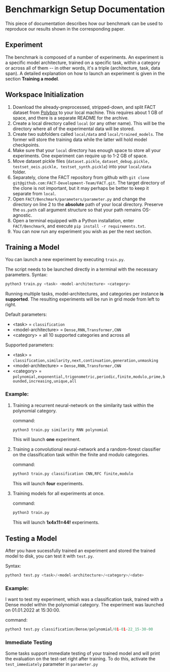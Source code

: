 # Benchmarkign Setup Documentation
This piece of documentation describes how our benchmark can be used to reproduce our results shown in the corresponding paper.

## Experiment
The benchmark is composed of a number of experiments.
An experiment is a specific model architecture, trained on a specific task, within a category or across all of them -- in other words, it's a triple (architecture, task, data span).
A detailed explanation on how to launch an experiment is given in the section **Training a model**.

## Workspace Initialization
1. Download the already-preprocessed, stripped-down, and split FACT dataset from [Polybox](https://polybox.ethz.ch/index.php/s/sV5v8zeDZm6ArTd) to your local machine. This requires about 1 GB of space, and there is a separate README for the archive.
2. Create a local directory called `local` (or any other name). This will be the directory where all of the experimental data will be stored.
3. Create two subfolders called `local/data` and `local/trained_models`. The former will store the training data while the latter will hold model checkpoints.
4. Make sure that your `local` directory has enough space to store all your experiments. One experiment can require up to 1-2 GB of space.
5. Move dataset pickle files (`dataset.pickle`, `dataset_debug.pickle, testset_oeis.pickle, testset_synth.pickle`) into your `local/data` folder.
6. Separately, clone the FACT repository from github with `git clone git@github.com:FACT-Development-Team/FACT.git`. The target directory of the clone is not important, but it may perhaps be better to keep it separate from `local`.
7. Open `FACT/Benchmark/parameters/parameter.py` and change the directory on line 2 to the **absolute** path of your local directory. Preserve the `os.path` call argument structure so that your path remains OS-agnostic.
8. Open a terminal equipped with a Python installation, enter `FACT/Benchmark`, and execute `pip install -r requirements.txt`.
9. You can now run any experiment you wish as per the next section.

## Training a Model

You can launch a new experiment by executing `train.py`.

The script needs to be launched directly in a terminal with the necessary parameters. Syntax:
```python
python3 train.py <task> <model-architecture> <category>
```

Running multiple tasks, model-architectures, and categories per instance **is supported**. The resulting experiments will be run in grid mode from left to right.

Default parameters:
* \<task\> = `classification`
* \<model-architecture\> = `Dense,RNN,Transformer,CNN`
* \<category\> = all 10 supported categories and across all

Supported parameters:
* \<task\> = `classification,similarity,next,continuation,generation,unmasking`
* \<model-architecture\> = `Dense,RNN,Transformer,CNN`
* \<category\> = `polynomial,exponential,trigonometric,periodic,finite,modulo,prime,bounded,increasing,unique,all`

### Example:
1. Training a recurrent neural-network on the similarity task within the polynomial category.

    command:
    ```python
    python3 train.py similarity RNN polynomial
    ```
    This will launch **one** experiment.
2. Training a convolutional neural-network and a random-forest classifier on the classification task within the finite and modulo categories.

    command:
    ```python
    python3 train.py classification CNN,RFC finite,modulo
    ```
    This will launch **four** experiments.
3. Training models for all experiments at once.

    command:
    ```python
    python3 train.py
    ```
    This will launch **1x4x11=44!** experiments.

## Testing a Model

After you have sucessfully trained an experiment and stored the trained model to disk, you can test it with `test.py`.

Syntax:
```python
python3 test.py <task>/<model-architecture>/<category>/<date>
```
### Example:
I want to test my experiment, which was a classification task, trained with a Dense model within the polynomial category. The experiment was launched on 01.01.2022 at 15:30:00.

command:
```python
python3 test.py classification/Dense/polynomial/01-01-22_15-30-00
```
### Immediate Testing
Some tasks support immediate testing of your trained model and will print the evaluation on the test-set right after training. To do this, activate the `test_immediately` parameter in `parameter.py`
